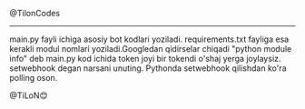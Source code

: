 @TilonCodes
________________
main.py fayli ichiga asosiy bot kodlari yoziladi.
requirements.txt fayliga esa kerakli modul nomlari yoziladi.Googledan qidirselar chiqadi "python module info" deb
main.py kod ichida token joyi bir tokendi o'shaj yerga joylaysiz.
setwebhook degan narsani unuting.
Pythonda setwebhook qilishdan ko'ra polling oson.



@TiLoN😊